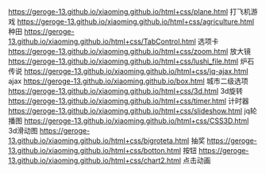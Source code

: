  https://geroge-13.github.io/xiaoming.github.io/html+css/plane.html 打飞机游戏
 https://geroge-13.github.io/xiaoming.github.io/html+css/agriculture.html 种田
 https://geroge-13.github.io/xiaoming.github.io/html+css/TabControl.html 选项卡
 https://geroge-13.github.io/xiaoming.github.io/html+css/zoom.html 放大镜
 https://geroge-13.github.io/xiaoming.github.io/html+css/lushi_file.html 炉石传说
 https://geroge-13.github.io/xiaoming.github.io/html+css/jq-ajax.html  ajax
 https://geroge-13.github.io/xiaoming.github.io/box.html 城市二级选项
 https://geroge-13.github.io/xiaoming.github.io/html+css/3d.html 3d旋转
 https://geroge-13.github.io/xiaoming.github.io/html+css/timer.html 计时器
 https://geroge-13.github.io/xiaoming.github.io/html+css/slideshow.html jq轮播图
 https://geroge-13.github.io/xiaoming.github.io/html+css/CSS3D.html  3d滑动图
 https://geroge-13.github.io/xiaoming.github.io/html+css/bigroteta.html 抽奖
 https://geroge-13.github.io/xiaoming.github.io/html+css/botton.html 按钮
https://geroge-13.github.io/xiaoming.github.io/html+css/chart2.html 点击动画
